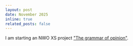 ```yaml
---
layout: post
date: November 2025
inline: true
related_posts: false
---
```


I am starting an NWO XS project ["The grammar of opinion"](https://www.nwo.nl/en/projects/abzva90286).

